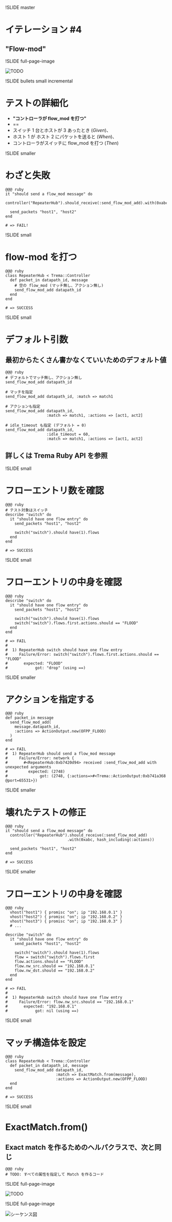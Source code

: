 !SLIDE master
# イテレーション #4 #############################################################
## "Flow-mod"


!SLIDE full-page-image

![TODO](todo.jpg "TODO")


!SLIDE bullets small incremental
# テストの詳細化 ################################################################

* <b>"コントローラが flow_mod を打つ"</b>
* ==
* スイッチ 1 台とホストが 3 あったとき (<i>Given</i>)、
* ホスト 1 が ホスト 2 にパケットを送ると (<i>When</i>)、
* コントローラがスイッチに flow_mod を打つ (<i>Then</i>)


!SLIDE smaller
# わざと失敗 ###################################################################

	@@@ ruby
	it "should send a flow_mod message" do
	  controller("RepeaterHub").should_receive(:send_flow_mod_add).with(0xabc)
		
	  send_packets "host1", "host2"
	end
	
	# => FAIL!


!SLIDE small
# flow-mod を打つ ##############################################################

	@@@ ruby
	class RepeaterHub < Trema::Controller
	  def packet_in datapath_id, message
	    # 空の flow_mod (マッチ無し、アクション無し)
	    send_flow_mod_add datapath_id
	  end
	end
	
	# => SUCCESS


!SLIDE small
# デフォルト引数 ################################################################

## 最初からたくさん書かなくていいためのデフォルト値

	@@@ ruby
	# デフォルトでマッチ無し、アクション無し
	send_flow_mod_add datapath_id
	
	# マッチを指定
	send_flow_mod_add datapath_id, :match => match1
	
	# アクションも指定
	send_flow_mod_add datapath_id,
	                  :match => match1, :actions => [act1, act2]
	
	# idle_timeout も指定 (デフォルト = 0)
	send_flow_mod_add datapath_id,
	                  :idle_timeout = 60,
	                  :match => match1, :actions => [act1, act2]

## 詳しくは Trema Ruby API を参照


!SLIDE small
# フローエントリ数を確認 ########################################################

	@@@ ruby
	# テスト対象はスイッチ
	describe "switch" do
	  it "should have one flow entry" do
	    send_packets "host1", "host2"

	    switch("switch").should have(1).flows
	  end
	end
	
	# => SUCCESS


!SLIDE small
# フローエントリの中身を確認 #####################################################

	@@@ ruby
	describe "switch" do
	  it "should have one flow entry" do
	    send_packets "host1", "host2"

	    switch("switch").should have(1).flows
	    switch("switch").flows.first.actions.should == "FLOOD"
	  end
	end
	
	# => FAIL
	#
	#  1) RepeaterHub switch should have one flow entry
	#     Failure/Error: switch("switch").flows.first.actions.should == "FLOOD"
	#       expected: "FLOOD"
	#            got: "drop" (using ==)


!SLIDE smaller
# アクションを指定する ##########################################################

	@@@ ruby
	def packet_in message
	  send_flow_mod_add(
	    message.datapath_id,
	    :actions => ActionOutput.new(OFPP_FLOOD)
	  )
	end
	
	# => FAIL
	#  1) RepeaterHub should send a flow_mod message
	#     Failure/Error: network {
	#       #<RepeaterHub:0xb7420d94> received :send_flow_mod_add with unexpected arguments
	#         expected: (2748)
	#              got: (2748, {:actions=>#<Trema::ActionOutput:0xb741a368 @port=65531>})


!SLIDE smaller
# 壊れたテストの修正 ############################################################

	@@@ ruby
	it "should send a flow_mod message" do
	  controller("RepeaterHub").should_receive(:send_flow_mod_add)
	                           .with(0xabc, hash_including(:actions))
		
	  send_packets "host1", "host2"
	end
	
	# => SUCCESS


!SLIDE smaller
# フローエントリの中身を確認 #####################################################

	@@@ ruby
	  vhost("host1") { promisc "on"; ip "192.168.0.1" }
	  vhost("host2") { promisc "on"; ip "192.168.0.2" }
	  vhost("host3") { promisc "on"; ip "192.168.0.3" }
	  # ...
	
	describe "switch" do
	  it "should have one flow entry" do
	    send_packets "host1", "host2"

	    switch("switch").should have(1).flows
	    flow = switch("switch").flows.first
	    flow.actions.should == "FLOOD"
	    flow.nw_src.should == "192.168.0.1"
	    flow.nw_dst.should == "192.168.0.2"
	  end
	end
	
	# => FAIL
	#
	#  1) RepeaterHub switch should have one flow entry
	#     Failure/Error: flow.nw_src.should == "192.168.0.1"
	#       expected: "192.168.0.1"
	#            got: nil (using ==)


!SLIDE small
# マッチ構造体を設定 ############################################################

	@@@ ruby
	class RepeaterHub < Trema::Controller
	  def packet_in datapath_id, message
	    send_flow_mod_add datapath_id,
	                      :match => ExactMatch.from(message),
	                      :actions => ActionOutput.new(OFPP_FLOOD)
	  end
	end
	
	# => SUCCESS


!SLIDE small
# ExactMatch.from() ############################################################

## Exact match を作るためのヘルパクラスで、次と同じ

	@@@ ruby
	# TODO: すべての属性を指定して Match を作るコード


!SLIDE full-page-image

![TODO](todo1.jpg "TODO")


!SLIDE full-page-image

![シーケンス図](sequence.jpg "シーケンス図")
